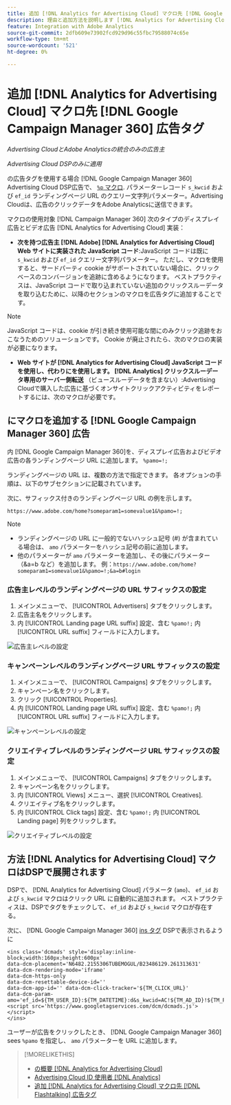 ```yaml
---
title: 追加 [!DNL Analytics for Advertising Cloud] マクロ先 [!DNL Google Campaign Manager 360] 広告タグ
description: 理由と追加方法を説明します [!DNL Analytics for Advertising Cloud] マクロを [!DNL Google Campaign Manager 360] 広告タグ
feature: Integration with Adobe Analytics
source-git-commit: 2dfb609e73902fcd929d96c55fbc79588074c65e
workflow-type: tm+mt
source-wordcount: '521'
ht-degree: 0%

---
```


# 追加 [!DNL Analytics for Advertising Cloud] マクロ先 [!DNL Google Campaign Manager 360] 広告タグ

*Advertising CloudとAdobe Analyticsの統合のみの広告主*

*Advertising Cloud DSPのみに適用*

の広告タグを使用する場合 [!DNL Google Campaign Manager 360] Advertising Cloud DSP広告で、 [`%p` マクロ](https://support.google.com/campaignmanager/table/6096962). パラメーターレコード `s_kwcid` および `ef_id` ランディングページ URL のクエリー文字列パラメーター。Advertising Cloudは、広告のクリックデータをAdobe Analyticsに送信できます。

マクロの使用対象 [!DNL Campaign Manager 360] 次のタイプのディスプレイ広告とビデオ広告 [!DNL Analytics for Advertising Cloud] 実装：

* **次を持つ広告主 [!DNL Adobe] [!DNL Analytics for Advertising Cloud] Web サイトに実装された JavaScript コード**:JavaScript コードは既に `s_kwcid` および `ef_id` クエリー文字列パラメーター。 ただし、マクロを使用すると、サードパーティ cookie がサポートされていない場合に、クリックベースのコンバージョンを追跡に含めるようになります。 ベストプラクティスは、JavaScript コードで取り込まれていない追加のクリックスルーデータを取り込むために、以降のセクションのマクロを広告タグに追加することです。

>[!NOTE]
>
>JavaScript コードは、cookie が引き続き使用可能な間にのみクリック追跡をおこなうためのソリューションです。 Cookie が廃止されたら、次のマクロの実装が必要になります。

* **Web サイトが [!DNL Analytics for Advertising Cloud] JavaScript コードを使用し、代わりにを使用します。 [!DNL Analytics] クリックスルーデータ専用のサーバー側転送** （ビュースルーデータを含まない）:Advertising Cloudで購入した広告に基づくオンサイトクリックアクティビティをレポートするには、次のマクロが必要です。

## にマクロを追加する [!DNL Google Campaign Manager 360] 広告

内 [!DNL Google Campaign Manager 360]を、ディスプレイ広告およびビデオ広告の各ランディングページ URL に追加します。 `%pamo=!;`

ランディングページの URL は、複数の方法で指定できます。 各オプションの手順は、以下のサブセクションに記載されています。

次に、サフィックス付きのランディングページ URL の例を示します。

```
https://www.adobe.com/home?someparam1=somevalue1&%pamo=!;
```

>[!NOTE]
>
>
>* ランディングページの URL に一般的でないハッシュ記号 (#) が含まれている場合は、 `amo` パラメーターをハッシュ記号の前に追加します。
>* 他のパラメーターが `amo` パラメーターを追加し、その後にパラメーター（&amp;a=b など）を追加します。 例：`https://www.adobe.com/home?someparam1=somevalue1&%pamo=!;&a=b#login`


### 広告主レベルのランディングページの URL サフィックスの設定

1. メインメニューで、 [!UICONTROL Advertisers] タブをクリックします。
1. 広告主名をクリックします。
1. 内 [!UICONTROL Landing page URL suffix] 設定、含む `%pamo!;` 内 [!UICONTROL URL suffix] フィールドに入力します。

![広告主レベルの設定](/help/integrations/assets/macro-ggl360-advertiser.png)

### キャンペーンレベルのランディングページ URL サフィックスの設定

1. メインメニューで、 [!UICONTROL Campaigns] タブをクリックします。
1. キャンペーン名をクリックします。
1. クリック [!UICONTROL Properties].
1. 内 [!UICONTROL Landing page URL suffix] 設定、含む `%pamo!;` 内 [!UICONTROL URL suffix] フィールドに入力します。

![キャンペーンレベルの設定](/help/integrations/assets/macro-ggl360-campaign.png)

### クリエイティブレベルのランディングページ URL サフィックスの設定

1. メインメニューで、 [!UICONTROL Campaigns] タブをクリックします。
1. キャンペーン名をクリックします。
1. 内 [!UICONTROL Views] メニュー、選択 [!UICONTROL Creatives].
1. クリエイティブ名をクリックします。
1. 内 [!UICONTROL Click tags] 設定、含む `%pamo!;` 内 [!UICONTROL Landing page] 列をクリックします。

![クリエイティブレベルの設定](/help/integrations/assets/macro-ggl360-creative.png)

## 方法 [!DNL Analytics for Advertising Cloud] マクロはDSPで展開されます

DSPで、 [!DNL Analytics for Advertising Cloud] パラメータ (`amo`)、 `ef_id` および `s_kwcid` マクロはクリック URL に自動的に追加されます。 ベストプラクティスは、DSPでタグをチェックして、 `ef_id` および `s_kwcid` マクロが存在する。

次に、 [!DNL Google Campaign Manager 360] [ins タグ](https://support.google.com/campaignmanager/answer/6080468) DSPで表示されるように

```
<ins class='dcmads' style='display:inline-block;width:160px;height:600px'
data-dcm-placement='N6482.2155306TUBEMOGUL/B23486129.261313631'
data-dcm-rendering-mode='iframe'
data-dcm-https-only
data-dcm-resettable-device-id=''
data-dcm-app-id='' data-dcm-click-tracker='${TM_CLICK_URL}'
data-dcm-param-amo='ef_id=${TM_USER_ID}:${TM_DATETIME}:d&s_kwcid=AC!${TM_AD_ID}!${TM_PLACEMENT_ID}'>
<script src='https://www.googletagservices.com/dcm/dcmads.js'></script>
</ins>
```

ユーザーが広告をクリックしたとき、 [!DNL Google Campaign Manager 360] sees `%pamo` を指定し、 `amo` パラメーターを URL に追加します。


>[!MORELIKETHIS]
>
>* [の概要 [!DNL Analytics for Advertising Cloud]](overview.md)
>* [Advertising Cloud ID 使用者 [!DNL Analytics]](/help/integrations/analytics/ids.md)
>* [追加 [!DNL Analytics for Advertising Cloud] マクロ先 [!DNL Flashtalking] 広告タグ](macros-flashtalking.md)

